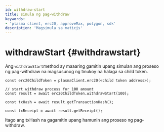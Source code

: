 ```yaml
---
id: withdraw-start
title: simula ng pag-withdraw
keywords:
- 'plasma client, erc20, approveMax, polygon, sdk'
description: 'Magsimula sa maticjs'
---
```


# withdrawStart {#withdrawstart}

Ang `withdrawStart`method ay maaaring gamitin upang simulan ang proseso ng pag-withdraw na magsusunog ng tinukoy na halaga sa child token.

```
const erc20ChildToken = plasmaClient.erc20(<child token address>);

// start withdraw process for 100 amount
const result = await erc20ChildToken.withdrawStart(100);

const txHash = await result.getTransactionHash();

const txReceipt = await result.getReceipt();

```

Itago ang txHash na gagamitin upang hamunin ang proseso ng pag-withdraw.

